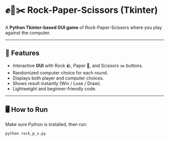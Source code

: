 # ✊📄✂️ Rock-Paper-Scissors (Tkinter)

A **Python Tkinter-based GUI game** of Rock-Paper-Scissors where you play against the computer.

---

## 📌 Features
- Interactive **GUI** with Rock 🪨, Paper 📄, and Scissors ✂️ buttons.
- Randomized computer choice for each round.
- Displays both player and computer choices.
- Shows result instantly (Win / Lose / Draw).
- Lightweight and beginner-friendly code.

---

## 🖥️ How to Run
Make sure Python is installed, then run:
```bash
python rock_p_s.py

